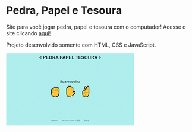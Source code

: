 # Pedra, Papel e Tesoura

Site para você jogar pedra, papel e tesoura com o computador! Acesse o site clicando [aqui!](https://joi-gn.github.io/rock-paper-scissors-game/)

Projeto desenvolvido somente com HTML, CSS e JavaScript.

![](gif.gif)